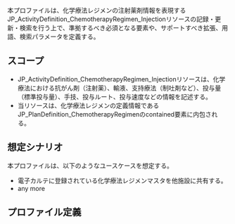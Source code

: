 本プロファイルは、化学療法レジメンの注射薬剤情報を表現するJP_ActivityDefinition_ChemotherapyRegimen_Injectionリソースの記録・更新・検索を行う上で、準拠するべき必須となる要素や、サポートすべき拡張、用語、検索パラメータを定義する。

## スコープ

- JP_ActivityDefinition_ChemotherapyRegimen_Injectionリソースは、化学療法における抗がん剤（注射薬）、輸液、支持療法（制吐剤など）、投与量（標準投与量）、手技、投与ルート、投与速度などの情報を記述する。
- 当リソースは、化学療法レジメンの定義情報であるJP_PlanDefinition_ChemotherapyRegimenのcontained要素に内包される。

## 想定シナリオ

本プロファイルは、以下のようなユースケースを想定する。

- 電子カルテに登録されている化学療法レジメンマスタを他施設に共有する。
- any more

## プロファイル定義
